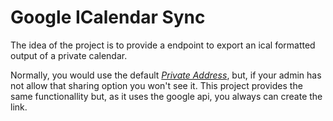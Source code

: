 # Google ICalendar Sync

The idea of the project is to provide a endpoint to export an ical formatted output of a private calendar.

Normally, you would use the default [_Private Address_](https://support.google.com/calendar/answer/37648?hl=en), but, if your admin has not allow that sharing option you won't see it.
This project provides the same functionallity but, as it uses the google api, you always can create the link.

